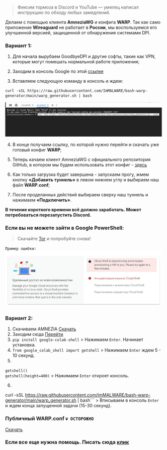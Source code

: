> Фиксим тормоза в Discord и YouTube — умелец написал инструкцию по обходу любых замедлений. 

Делаем с помощью клиента **AmneziaWG** и конфига **WARP**. Так как само приложение **Wireaguard** не работает в **России**, мы воспользуемся его улучшенной версией, защищенной от обнаружения системами DPI.

### Вариант 1:

  1. Для начала вырубаем GoodbyeDPI и другие софты, такие как VPN, которые могут помешать нормальной работе приложения;

  2. Заходим в консоль Google по этой [ссылке](https://shell.cloud.google.com/?pli=1&show=ide%2Cterminal)

  3. Вставляем следующую команду в консоль и ждем:

    curl -sSL https://raw.githubusercontent.com/ImMALWARE/bash-warp-generator/main/warp_generator.sh | bash

<img src="./img/powershell.png">

  4. В конце получаем ссылку, по которой нужно перейти и скачать уже готовый конфиг **WARP**;

  5. Теперь качаем клиент AmneziaWG с официального репозитория GitHub, в котором мы будем использовать этот конфиг - [здесь](https://github.com/amnezia-vpn/amneziawg-windows-client/releases/download/1.0.0/amneziawg-amd64-1.0.0.msi)

  6. Как только загрузка будет завершена - запускаем прогу, жмем кнопку **«Добавить туннель»** в левом нижнем углу и выбираем наш файл **WARP.conf**;

  7. После проделанных действий выбираем сверху наш туннель и нажимаем **«Подключить»**.

**В течение короткого времени всё должно заработать. Может потребоваться перезапустить Discord.**

### Если вы не можете зайти в Google PowerShell:

> Скачайте [Tor](https://www.torproject.org/download/) и попробуйте снова!

`Пример ошибки:` <br>
<img src="./img/error-br.jpg">

### Вариант 2:

  1. Скачиваем AMNEZIA [Скачать](https://github.com/amnezia-vpn/amneziawg-windows-client/releases/download/1.0.0/amneziawg-amd64-1.0.0.msi)
  2. Заходим сюда [Перейти](https://colab.research.google.com/)
  3. `pip install google-colab-shell` > Нажимаем `Enter`. Начинает установка.
  4. `from google_colab_shell import getshell` > Нажимаем `Enter` ждем 5 - 10 секунд.
  5.
`getshell()`<br> 
  `getshell(height=400)` > Нажимаем `Enter` откроет консоль. <br>
  
  6. ```js
curl -sSL https://raw.githubusercontent.com/ImMALWARE/bash-warp-generator/main/warp_generator.sh | bash``` > Вписываем в консоль `Enter` и ждем конца запущенной задачи (15-30 секунд). 
 
### Публичный WARP.conf `💀 ОСТОРОЖНО` 
[Скачать](https://cdn.discordapp.com/attachments/1007444026821193739/1293291749380460676/WARP.conf?ex=6706d74d&is=670585cd&hm=c4b0f421706660b1bb5d4c58a8adb1af459cff63557429f6b6182ff59b513725&)

### Если все еще нужна помощь. Писать сюда [клик](https://discord.com/channels/@me/178971143032537088)

